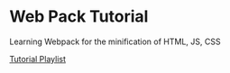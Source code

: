 # Web Pack Tutorial 

Learning Webpack for the minification of HTML, JS, CSS

[Tutorial Playlist](https://www.youtube.com/watch?v=3On5Z0gjf4U&list=PLblA84xge2_zwxh3XJqy6UVxS60YdusY8)